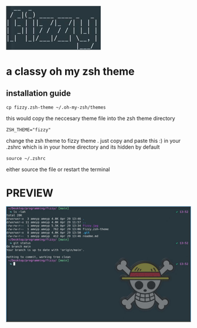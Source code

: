 <img src="fizzy.jpg" alt="fizzy image art"/>
<h1> a classy oh my zsh theme </h1>
<h2> installation guide</h2>
 
```shell
cp fizzy.zsh-theme ~/.oh-my-zsh/themes 
```
this would copy the neccesary theme file into the zsh theme directory
```shell
ZSH_THEME="fizzy"
```
change the zsh theme to fizzy theme . 
just copy and paste this :)  in your .zshrc which is in your home directory and its hidden by default

```shell
source ~/.zshrc
```
either source the file or restart the terminal
<br>
<h1>PREVIEW </h1>
<img src="preview.jpg" alt="preview img!"/>

